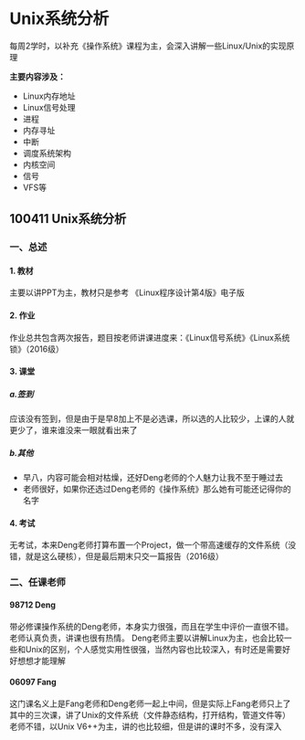 # Unix系统分析
每周2学时，以补充《操作系统》课程为主，会深入讲解一些Linux/Unix的实现原理

**主要内容涉及：**
  * Linux内存地址
  * Linux信号处理
  * 进程
  * 内存寻址
  * 中断
  * 调度系统架构
  * 内核空间
  * 信号
  * VFS等
  
## 100411 Unix系统分析
### 一、总述
#### 1. 教材
主要以讲PPT为主，教材只是参考
《Linux程序设计第4版》电子版

#### 2. 作业
  作业总共包含两次报告，题目按老师讲课进度来：《Linux信号系统》《Linux系统锁》（2016级）
  
#### 3. 课堂
##### a.签到
  应该没有签到，但是由于是早8加上不是必选课，所以选的人比较少，上课的人就更少了，谁来谁没来一眼就看出来了
##### b.其他
  * 早八，内容可能会相对枯燥，还好Deng老师的个人魅力让我不至于睡过去
  * 老师很好，如果你还选过Deng老师的《操作系统》那么她有可能还记得你的名字
#### 4. 考试
  无考试，本来Deng老师打算布置一个Project，做一个带高速缓存的文件系统（没错，就是这么硬核），但是最后期末只交一篇报告（2016级）
  
### 二、任课老师
#### 98712 Deng
  带必修课操作系统的Deng老师，本身实力很强，而且在学生中评价一直很不错。老师认真负责，讲课也很有热情。
  Deng老师主要以讲解Linux为主，也会比较一些和Unix的区别，个人感觉实用性很强，当然内容也比较深入，有时还是需要好好想想才能理解
#### 06097 Fang
  这门课名义上是Fang老师和Deng老师一起上中间，但是实际上Fang老师只上了其中的三次课，讲了Unix的文件系统（文件静态结构，打开结构，管道文件等）
  老师不错，以Unix V6++为主，讲的也比较细，但是讲的课时不多，没有深入
